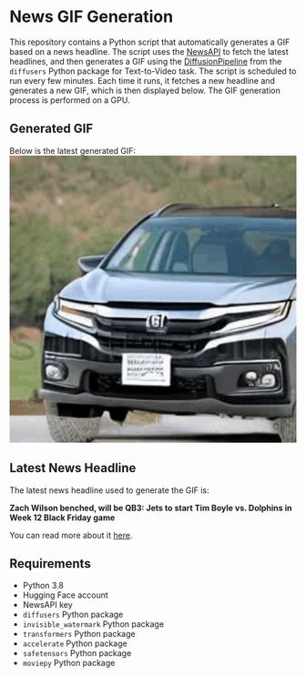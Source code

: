 # News GIF Generation
This repository contains a Python script that automatically generates a GIF based on a news headline. The script uses the [NewsAPI](https://newsapi.org/) to fetch the latest headlines, and then generates a GIF using the [DiffusionPipeline](https://github.com/huggingface/diffusers) from the `diffusers` Python package for Text-to-Video task.
The script is scheduled to run every few minutes. Each time it runs, it fetches a new headline and generates a new GIF, which is then displayed below. The GIF generation process is performed on a GPU.

## Generated GIF
Below is the latest generated GIF:
![Generated GIF](output.gif?raw=true&v=1700629683)

## Latest News Headline
The latest news headline used to generate the GIF is:

**Zach Wilson benched, will be QB3: Jets to start Tim Boyle vs. Dolphins in Week 12 Black Friday game**

You can read more about it [here](https://www.cbssports.com/nfl/news/zach-wilson-benched-will-be-qb3-jets-to-start-tim-boyle-at-vs-dolphins-in-week-12-black-friday-game/).

## Requirements
- Python 3.8
- Hugging Face account
- NewsAPI key
- `diffusers` Python package
- `invisible_watermark` Python package
- `transformers` Python package
- `accelerate` Python package
- `safetensors` Python package
- `moviepy` Python package
